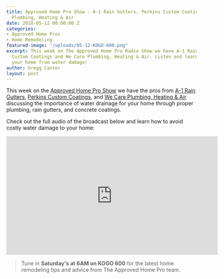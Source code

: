 ```yaml
---
title: Approved Home Pro Show - A-1 Rain Gutters, Perkins Custom Coatings and We Care
  Plumbing, Heating & Air
date: 2018-05-12 00:00:00 Z
categories:
- Approved Home Pros
- Home Remodeling
featured-image: "/uploads/05-12-KOGO-600.png"
excerpt: This week on The Approved Home Pro Radio Show we have A-1 Rain Gutters, Perkins
  Custom Coatings and We Care Plumbing, Heating & Air. Listen and learn how to protect
  your home from water damage!
author: Gregg Cantor
layout: post
---
```


This week on the [Approved Home Pro Show](https://www.sandiegoapprovedhomepros.com/blog/the-approved-home-pro-radio-show-a-1-rain-gutters-perkins-custom-coatings-and-we-care-plumbing-heating-air/) we have the pros from [A-1 Rain Gutters](http://www.a-1raingutters.com/), [Perkins Custom Coatings](http://perkinscustomcoatings.com/), and [We Care Plumbing, Heating & Air](http://www.wecareteam.com) discussing the importance of water drainage for your home through proper plumbing, rain gutters, and concrete coatings.

Check out the full audio of the broadcast below and learn how to avoid costly water damage to your home:

<div class="flex-video">
  <iframe width="560" height="315" src="https://www.youtube.com/embed/8CPEkkgJMME?rel=0&amp;showinfo=0" frameborder="0" allow="autoplay; encrypted-media" allowfullscreen></iframe>
</div>

> Tune in **Saturday's at 6AM on KOGO 600** for the latest home remodeling tips and advice from The Approved Home Pro team.

